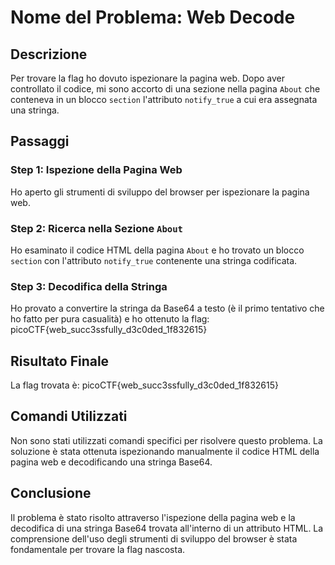 # Nome del Problema: Web Decode

## Descrizione

Per trovare la flag ho dovuto ispezionare la pagina web. Dopo aver controllato il codice, mi sono accorto di una sezione nella pagina `About` che conteneva in un blocco `section` l'attributo `notify_true` a cui era assegnata una stringa.

## Passaggi

### Step 1: Ispezione della Pagina Web

Ho aperto gli strumenti di sviluppo del browser per ispezionare la pagina web.

### Step 2: Ricerca nella Sezione `About`

Ho esaminato il codice HTML della pagina `About` e ho trovato un blocco `section` con l'attributo `notify_true` contenente una stringa codificata.

### Step 3: Decodifica della Stringa

Ho provato a convertire la stringa da Base64 a testo (è il primo tentativo che ho fatto per pura casualità) e ho ottenuto la flag: picoCTF{web_succ3ssfully_d3c0ded_1f832615}

## Risultato Finale

La flag trovata è: picoCTF{web_succ3ssfully_d3c0ded_1f832615}

## Comandi Utilizzati

Non sono stati utilizzati comandi specifici per risolvere questo problema. La soluzione è stata ottenuta ispezionando manualmente il codice HTML della pagina web e decodificando una stringa Base64.

## Conclusione

Il problema è stato risolto attraverso l'ispezione della pagina web e la decodifica di una stringa Base64 trovata all'interno di un attributo HTML. La comprensione dell'uso degli strumenti di sviluppo del browser è stata fondamentale per trovare la flag nascosta.
